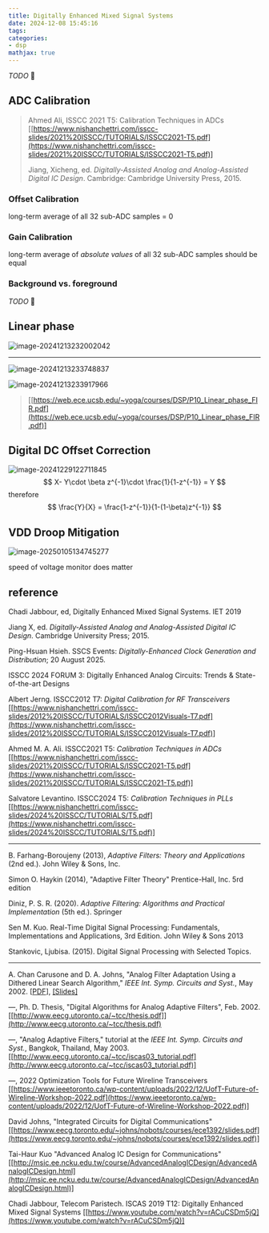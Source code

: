 ```yaml
---
title: Digitally Enhanced Mixed Signal Systems
date: 2024-12-08 15:45:16
tags:
categories:
- dsp
mathjax: true
---
```


*TODO* &#128197;



## ADC Calibration

> Ahmed Ali, ISSCC 2021 T5: Calibration Techniques in ADCs [[https://www.nishanchettri.com/isscc-slides/2021%20ISSCC/TUTORIALS/ISSCC2021-T5.pdf](https://www.nishanchettri.com/isscc-slides/2021%20ISSCC/TUTORIALS/ISSCC2021-T5.pdf)]
>
> Jiang, Xicheng, ed. *Digitally-Assisted Analog and Analog-Assisted Digital IC Design*. Cambridge: Cambridge University Press, 2015.



### Offset Calibration

long-term average of all 32 sub-ADC samples = 0




### Gain Calibration

long-term average of *absolute values* of all 32 sub-ADC samples should be equal



### Background vs. foreground

*TODO* &#128197;







## Linear phase

![image-20241213232002042](digitally-enhanced/image-20241213232002042.png)

---

![image-20241213233748837](digitally-enhanced/image-20241213233748837.png)

![image-20241213233917966](digitally-enhanced/image-20241213233917966.png)

> [[https://web.ece.ucsb.edu/~yoga/courses/DSP/P10_Linear_phase_FIR.pdf](https://web.ece.ucsb.edu/~yoga/courses/DSP/P10_Linear_phase_FIR.pdf)]





## Digital DC Offset Correction

![image-20241229122711845](digitally-enhanced/image-20241229122711845.png)
$$
X- Y\cdot \beta z^{-1}\cdot \frac{1}{1-z^{-1}} = Y
$$
therefore
$$
\frac{Y}{X} = \frac{1-z^{-1}}{1-(1-\beta)z^{-1}}
$$



## VDD Droop Mitigation

![image-20250105134745277](digitally-enhanced/image-20250105134745277.png)

speed of voltage monitor does matter










## reference

Chadi Jabbour, ed, Digitally Enhanced Mixed Signal Systems. IET 2019

Jiang X, ed. *Digitally-Assisted Analog and Analog-Assisted Digital IC Design*. Cambridge University Press; 2015.

Ping-Hsuan Hsieh. SSCS Events: *Digitally-Enhanced Clock Generation and Distribution*; 20 August 2025.

ISSCC 2024 FORUM 3: Digitally Enhanced Analog Circuits: Trends & State-of-the-art Designs

Albert Jerng. ISSCC2012 T7: *Digital Calibration for RF Transceivers* [[https://www.nishanchettri.com/isscc-slides/2012%20ISSCC/TUTORIALS/ISSCC2012Visuals-T7.pdf](https://www.nishanchettri.com/isscc-slides/2012%20ISSCC/TUTORIALS/ISSCC2012Visuals-T7.pdf)]

Ahmed M. A. Ali. ISSCC2021 T5: *Calibration Techniques in ADCs* [[https://www.nishanchettri.com/isscc-slides/2021%20ISSCC/TUTORIALS/ISSCC2021-T5.pdf](https://www.nishanchettri.com/isscc-slides/2021%20ISSCC/TUTORIALS/ISSCC2021-T5.pdf)]

Salvatore Levantino. ISSCC2024 T5: *Calibration Techniques in PLLs* [[https://www.nishanchettri.com/isscc-slides/2024%20ISSCC/TUTORIALS/T5.pdf](https://www.nishanchettri.com/isscc-slides/2024%20ISSCC/TUTORIALS/T5.pdf)]

---

B. Farhang-Boroujeny (2013), *Adaptive Filters: Theory and Applications* (2nd ed.). John Wiley & Sons, Inc.

Simon O. Haykin (2014), "Adaptive Filter Theory" Prentice-Hall, Inc. 5rd edition

Diniz, P. S. R. (2020). *Adaptive Filtering: Algorithms and Practical Implementation* (5th ed.). Springer

Sen M. Kuo. Real-Time Digital Signal Processing: Fundamentals, Implementations and Applications, 3rd Edition. John Wiley & Sons 2013

Stankovic, Ljubisa. (2015). Digital Signal Processing with Selected Topics. 

---

A. Chan Carusone and D. A. Johns, "Analog Filter Adaptation Using a Dithered Linear Search Algorithm," *IEEE Int. Symp. Circuits and Syst.*, May 2002. [[PDF](http://www.eecg.utoronto.ca/~tcc/iscas_02a.pdf)], [[Slides]](http://www.eecg.utoronto.ca/~tcc/iscas_02a_slides.pdf)

—, Ph. D. Thesis, "Digital Algorithms for Analog Adaptive Filters", Feb. 2002. [[http://www.eecg.utoronto.ca/~tcc/thesis.pdf]](http://www.eecg.utoronto.ca/~tcc/thesis.pdf)

—, "Analog Adaptive Filters," tutorial at the *IEEE Int. Symp. Circuits and Syst.*, Bangkok, Thailand, May 2003. [[http://www.eecg.utoronto.ca/~tcc/iscas03_tutorial.pdf](http://www.eecg.utoronto.ca/~tcc/iscas03_tutorial.pdf)]

—, 2022 Optimization Tools for Future Wireline Transceivers [[https://www.ieeetoronto.ca/wp-content/uploads/2022/12/UofT-Future-of-Wireline-Workshop-2022.pdf](https://www.ieeetoronto.ca/wp-content/uploads/2022/12/UofT-Future-of-Wireline-Workshop-2022.pdf)]

David Johns, "Integrated Circuits for Digital Communications" [[https://www.eecg.toronto.edu/~johns/nobots/courses/ece1392/slides.pdf](https://www.eecg.toronto.edu/~johns/nobots/courses/ece1392/slides.pdf)]

Tai-Haur Kuo "Advanced Analog IC Design for Communications" [[http://msic.ee.ncku.edu.tw/course/AdvancedAnalogICDesign/AdvancedAnalogICDesign.html](http://msic.ee.ncku.edu.tw/course/AdvancedAnalogICDesign/AdvancedAnalogICDesign.html)]

Chadi Jabbour, Telecom Paristech. ISCAS 2019 T12: Digitally Enhanced Mixed Signal Systems [[https://www.youtube.com/watch?v=rACuCSDm5jQ](https://www.youtube.com/watch?v=rACuCSDm5jQ)]
